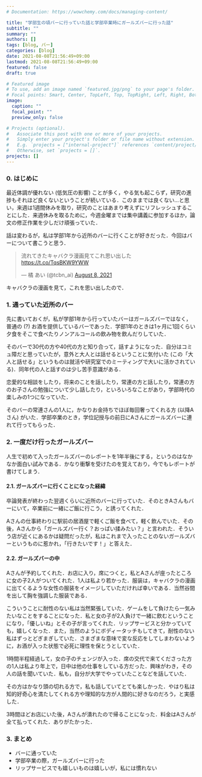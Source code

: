 ```yaml
---
# Documentation: https://wowchemy.com/docs/managing-content/

title: "学部生の頃バーに行っていた話と学部卒業時にガールズバーに行った話"
subtitle: ""
summary: ""
authors: []
tags: [blog, バー]
categories: [blog]
date: 2021-08-08T21:56:49+09:00
lastmod: 2021-08-08T21:56:49+09:00
featured: false
draft: true

# Featured image
# To use, add an image named `featured.jpg/png` to your page's folder.
# Focal points: Smart, Center, TopLeft, Top, TopRight, Left, Right, BottomLeft, Bottom, BottomRight.
image:
  caption: ""
  focal_point: ""
  preview_only: false

# Projects (optional).
#   Associate this post with one or more of your projects.
#   Simply enter your project's folder or file name without extension.
#   E.g. `projects = ["internal-project"]` references `content/project/deep-learning/index.md`.
#   Otherwise, set `projects = []`.
projects: []
---
```


### 0. はじめに
最近体調が優れない (低気圧の影響) ことが多く，やる気も起こらず，研究の進捗もそれほど良くないということが続いている．このままでは良くない...と思い，来週は1週間休みを取り，研究のことはあまり考えずにリフレッシュすることにした．来週休みを取るために，今週金曜までは集中講義に参加するほか，論文の修正作業を少しだけ頑張っていた．

話は変わるが，私は学部1年から近所のバーに行くことが好きだった．今回はバーについて書こうと思う．

<blockquote class="twitter-tweet"><p lang="ja" dir="ltr">流れてきたキャバクラ漫画見てこれ思い出した <a href="https://t.co/TqsBKW9YWW">https://t.co/TqsBKW9YWW</a></p>&mdash; 橘 あい (@tcbn_ai) <a href="https://twitter.com/tcbn_ai/status/1424250246838636544?ref_src=twsrc%5Etfw">August 8, 2021</a></blockquote> <script async src="https://platform.twitter.com/widgets.js" charset="utf-8"></script>

キャバクラの漫画を見て，これを思い出したので．

### 1. 通っていた近所のバー
先に書いておくが，私が学部1年から行っていたバーはガールズバーではなく，普通の (?) お酒を提供しているバーであった．学部1年のときは1ヶ月に1回くらい夕食をそこで食べたりノンアルコールの飲み物を飲んだりしていた．

そのバーで30代の方や40代の方と知り合って，話すようになった．自分はコミュ障だと思っていたが，意外と大人とは話せるということに気付いた (この「大人と話せる」というものは就活や研究室でのミーティングで大いに活かされている)．同年代の人と話すのは少し苦手意識がある．

恋愛的な相談をしたり，将来のことを話したり，常連の方と話したり，常連の方のお子さんの勉強について少し話したり，といろいろなことがあり，学部時代の楽しみの1つになっていた．

そのバーの常連さんの1人に，かなりお金持ちでほぼ毎回奢ってくれる方 (以降Aさん) がいた．学部卒業のとき，学位記授与の前日にAさんにガールズバーに連れて行ってもらった．

### 2. 一度だけ行ったガールズバー
人生で初めて入ったガールズバーのレポートを1年半後にする，というのはなかなか面白い試みである．かなり衝撃を受けたのを覚えており，今でもレポートが書けてしまう．

#### 2.1. ガールズバーに行くことになった経緯
卒論発表が終わった翌週くらいに近所のバーに行っていた．そのときAさんもバーにいて，卒業前に一緒にご飯に行こう，と誘ってくれた．

Aさんの仕事終わりに駅前の居酒屋で軽くご飯を食べて，軽く飲んでいた．その後，Aさんから「ガールズバー行く？おっぱい揉みたい？」と言われた．そういう店が近くにあるかは疑問だったが，私はこれまで入ったことのないガールズバーというものに惹かれ，「行きたいです！」と答えた．

#### 2.2. ガールズバーの中
Aさんが予約してくれた．お店に入り，席につくと，私とAさんが座ったところに女の子2人がついてくれた．1人は私より若かった．服装は，キャバクラの漫画に出てくるような女性の服装をイメージしていただければ幸いである．当然谷間を出して胸を強調した服装である．

こういうことに耐性のない私は当然緊張していた．ゲームをして負けたら一気みたいなことをすることになった．私と女の子が2人負けで一緒に飲むということになり，「優しいね」とその子が言ってくれた．リップサービスと分かっていても，嬉しくなった．また，当然のようにボディータッチもしてきて，耐性のない私はずっとどぎまぎしていた．さまざまな意味で変な反応をしてしまわないように，お酒が入った状態で必死に理性を保とうとしていた．

1時間半程経過して，女の子のチェンジが入った．席の交代で来てくださった方の1人は私より年上で，日中は他の仕事をしている方だった．興味がわき，その人の話を聞いていた．私も，自分が大学でやっていたことなどを話していた．

その方はかなり頭の切れる方で，私も話していてとても楽しかった．やはり私は知的好奇心を満たしてくれる方や理知的な方が人間的に好きなのだろう，と実感した．

3時間ほどお店にいた後，Aさんが潰れたので帰ることになった．料金はAさんが全て払ってくれた．ありがたかった．

### 3. まとめ
- バーに通っていた
- 学部卒業の際，ガールズバーに行った
- リップサービスでも嬉しいものは嬉しいが，私には慣れない